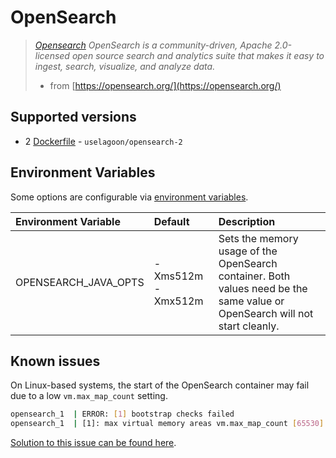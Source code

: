 # OpenSearch

> [_Opensearch_](https://opensearch.org/) _OpenSearch is a community-driven, Apache 2.0-licensed open source search and analytics suite that makes it easy to ingest, search, visualize, and analyze data._
>
> * from [https://opensearch.org/](https://opensearch.org/)

## Supported versions

* 2 [Dockerfile](https://github.com/uselagoon/lagoon-images/blob/main/images/opensearch/2.Dockerfile) - `uselagoon/opensearch-2`

## Environment Variables

Some options are configurable via [environment
variables](../using-lagoon-advanced/environment-variables.md).

| Environment Variable | Default           | Description                                                                                                                 |
| :------------------- | :---------------- | :-------------------------------------------------------------------------------------------------------------------------  |
| OPENSEARCH_JAVA_OPTS | -Xms512m -Xmx512m | Sets the memory usage of the OpenSearch container. Both values need be the same value or OpenSearch will not start cleanly. |

## Known issues

On Linux-based systems, the start of the OpenSearch container may fail due to a low `vm.max_map_count` setting.

```bash
opensearch_1  | ERROR: [1] bootstrap checks failed
opensearch_1  | [1]: max virtual memory areas vm.max_map_count [65530] is too low, increase to at least [262144]
```

[Solution to this issue can be found here](https://opensearch.org/docs/latest/opensearch/install/important-settings/).
